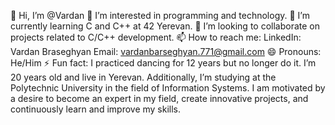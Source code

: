 👋 Hi, I’m @Vardan
👀 I’m interested in programming and technology.
🌱 I’m currently learning C and C++ at 42 Yerevan.
💞️ I’m looking to collaborate on projects related to C/C++ development.
📫 How to reach me:
LinkedIn: Vardan Braseghyan
Email: vardanbarseghyan.771@gmail.com
😄 Pronouns: He/Him
⚡ Fun fact: I practiced dancing for 12 years but no longer do it.
I’m 20 years old and live in Yerevan. 
Additionally, I’m studying at the Polytechnic University in the field of Information Systems.
I am motivated by a desire to become an expert in my field, create innovative projects, and continuously learn and improve my skills.

